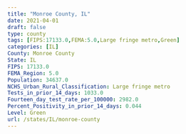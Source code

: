 ```yaml
---
title: "Monroe County, IL"
date: 2021-04-01
draft: false
type: county
tags: [FIPS:17133.0,FEMA:5.0,Large fringe metro,Green]
categories: [IL]
County: Monroe County
State: IL
FIPS: 17133.0
FEMA_Region: 5.0
Population: 34637.0
NCHS_Urban_Rural_Classification: Large fringe metro
Tests_in_prior_14_days: 1033.0
Fourteen_day_test_rate_per_100000: 2982.0
Percent_Positivity_in_prior_14_days: 0.044
Level: Green
url: /states/IL/monroe-county
---
```




